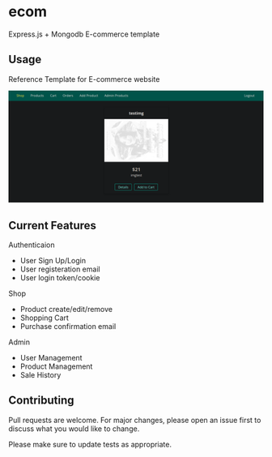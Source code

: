 # ecom

Express.js + Mongodb E-commerce template

## Usage

Reference Template for E-commerce website

<img src="https://github.com/JayKim97/ecom/blob/main/public/stock/readme.png" width="600">

## Current Features

Authenticaion

<ul>
  <li>User Sign Up/Login</li>
  <li>User registeration email</li>
  <li>User login token/cookie</li>
</ul>

Shop

<ul>
  <li>Product create/edit/remove</li>
  <li>Shopping Cart</li>
  <li>Purchase confirmation email</li>
</ul>

Admin

<ul>
  <li>User Management</li>
  <li>Product Management</li>
  <li>Sale History</li>
</ul>

## Contributing

Pull requests are welcome. For major changes, please open an issue first to discuss what you would like to change.

Please make sure to update tests as appropriate.
